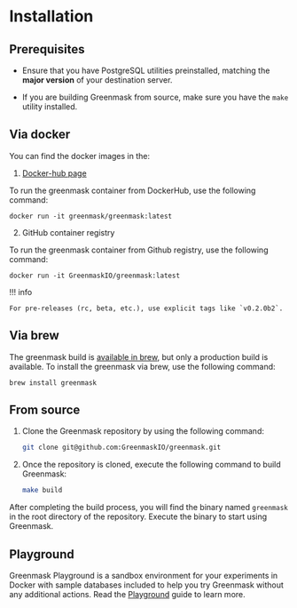 # Installation

## Prerequisites

* Ensure that you have PostgreSQL utilities preinstalled, matching the **major version**
  of your destination server.

* If you are building Greenmask from source, make sure you have the `make` utility installed.

## Via docker

You can find the docker images in the:

1. [Docker-hub page](https://hub.docker.com/r/greenmask/greenmask)

To run the greenmask container from DockerHub, use the following command:
```shell
docker run -it greenmask/greenmask:latest
```

2. GitHub container registry 

To run the greenmask container from Github registry, use the following command:
```shell
docker run -it GreenmaskIO/greenmask:latest
```

!!! info
    
    For pre-releases (rc, beta, etc.), use explicit tags like `v0.2.0b2`.

## Via brew 

The greenmask build is [available in brew](https://formulae.brew.sh/formula/greenmask#default), 
but only a production build is available. To install the greenmask via brew, use the following command:

```shell
brew install greenmask
```

## From source

1. Clone the Greenmask repository by using the following command:

    ```bash
    git clone git@github.com:GreenmaskIO/greenmask.git
    ```

2. Once the repository is cloned, execute the following command to build Greenmask:

    ```bash
    make build
    ```

After completing the build process, you will find the binary named `greenmask` in the root directory of the repository.
Execute the binary to start using Greenmask.

## Playground

Greenmask Playground is a sandbox environment for your experiments in Docker with sample databases included to help you
try Greenmask without any additional actions. Read the [Playground](playground.md) guide to learn more.